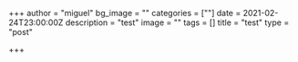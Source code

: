 +++
author = "miguel"
bg_image = ""
categories = [""]
date = 2021-02-24T23:00:00Z
description = "test"
image = ""
tags = []
title = "test"
type = "post"

+++
